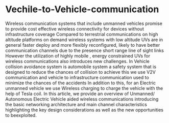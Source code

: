 # Vechile-to-Vehicle-communication
Wireless communication systems that include unmanned vehicles promise to provide
cost effective wireless connectivity for devices without infrastructure coverage Compared to
terrestrial communications on high altitude platforms on demand wireless systems with low
altitude UVs are in general faster deploy and more flexibly reconfigured, likely to have better
communication channels due to the presence short range line of sight links However the
utilization of highly mobile , energy constrained UVs for wireless communications also
introduces new challenges. In Vehicle collision avoidance system is automobile system a
safety system that is designed to reduce the chances of collision to achieve this we use V2V
communication and vehicle to infrastructure communication used to minimize the chances
of the accidents In addition to this, for an Electric unmanned vehicle we use Wireless
charging to charge the vehicle with the help of Tesla coil. In this article, we provide an
overview of Unmanned/ Autonomous Electric Vehicle aided wireless communications
introducing the basic networking architecture and main channel characteristics highlighting
the key design considerations as well as the new opportunities to beexploited.


